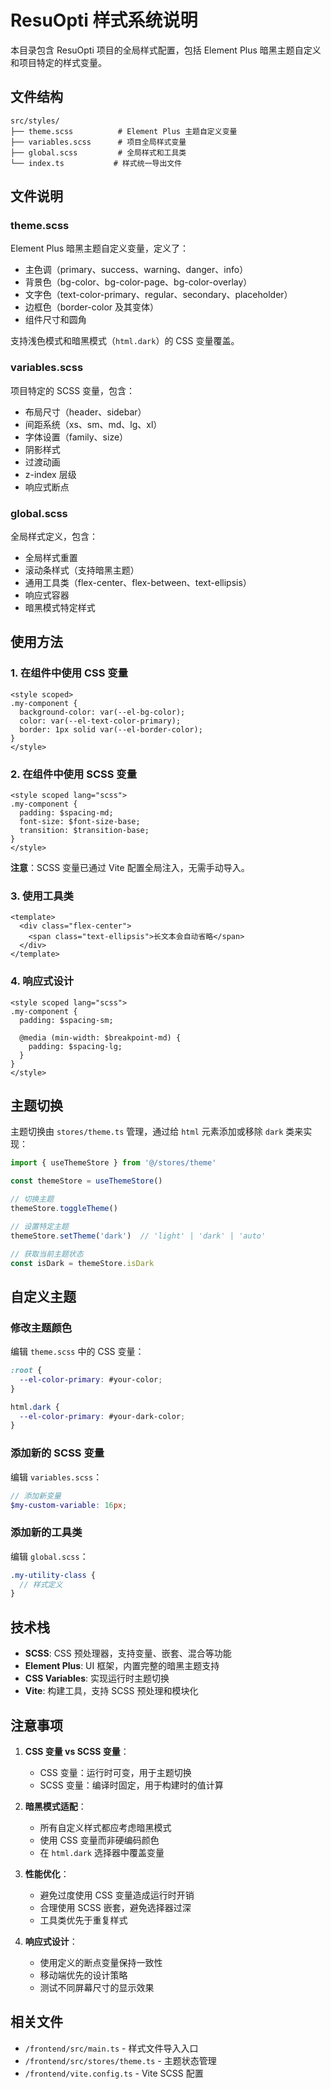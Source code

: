 # ResuOpti 样式系统说明

本目录包含 ResuOpti 项目的全局样式配置，包括 Element Plus 暗黑主题自定义和项目特定的样式变量。

## 文件结构

```
src/styles/
├── theme.scss          # Element Plus 主题自定义变量
├── variables.scss      # 项目全局样式变量
├── global.scss         # 全局样式和工具类
└── index.ts           # 样式统一导出文件
```

## 文件说明

### theme.scss
Element Plus 暗黑主题自定义变量，定义了：
- 主色调（primary、success、warning、danger、info）
- 背景色（bg-color、bg-color-page、bg-color-overlay）
- 文字色（text-color-primary、regular、secondary、placeholder）
- 边框色（border-color 及其变体）
- 组件尺寸和圆角

支持浅色模式和暗黑模式（`html.dark`）的 CSS 变量覆盖。

### variables.scss
项目特定的 SCSS 变量，包含：
- 布局尺寸（header、sidebar）
- 间距系统（xs、sm、md、lg、xl）
- 字体设置（family、size）
- 阴影样式
- 过渡动画
- z-index 层级
- 响应式断点

### global.scss
全局样式定义，包含：
- 全局样式重置
- 滚动条样式（支持暗黑主题）
- 通用工具类（flex-center、flex-between、text-ellipsis）
- 响应式容器
- 暗黑模式特定样式

## 使用方法

### 1. 在组件中使用 CSS 变量

```vue
<style scoped>
.my-component {
  background-color: var(--el-bg-color);
  color: var(--el-text-color-primary);
  border: 1px solid var(--el-border-color);
}
</style>
```

### 2. 在组件中使用 SCSS 变量

```vue
<style scoped lang="scss">
.my-component {
  padding: $spacing-md;
  font-size: $font-size-base;
  transition: $transition-base;
}
</style>
```

**注意**：SCSS 变量已通过 Vite 配置全局注入，无需手动导入。

### 3. 使用工具类

```vue
<template>
  <div class="flex-center">
    <span class="text-ellipsis">长文本会自动省略</span>
  </div>
</template>
```

### 4. 响应式设计

```vue
<style scoped lang="scss">
.my-component {
  padding: $spacing-sm;

  @media (min-width: $breakpoint-md) {
    padding: $spacing-lg;
  }
}
</style>
```

## 主题切换

主题切换由 `stores/theme.ts` 管理，通过给 `html` 元素添加或移除 `dark` 类来实现：

```typescript
import { useThemeStore } from '@/stores/theme'

const themeStore = useThemeStore()

// 切换主题
themeStore.toggleTheme()

// 设置特定主题
themeStore.setTheme('dark')  // 'light' | 'dark' | 'auto'

// 获取当前主题状态
const isDark = themeStore.isDark
```

## 自定义主题

### 修改主题颜色

编辑 `theme.scss` 中的 CSS 变量：

```scss
:root {
  --el-color-primary: #your-color;
}

html.dark {
  --el-color-primary: #your-dark-color;
}
```

### 添加新的 SCSS 变量

编辑 `variables.scss`：

```scss
// 添加新变量
$my-custom-variable: 16px;
```

### 添加新的工具类

编辑 `global.scss`：

```scss
.my-utility-class {
  // 样式定义
}
```

## 技术栈

- **SCSS**: CSS 预处理器，支持变量、嵌套、混合等功能
- **Element Plus**: UI 框架，内置完整的暗黑主题支持
- **CSS Variables**: 实现运行时主题切换
- **Vite**: 构建工具，支持 SCSS 预处理和模块化

## 注意事项

1. **CSS 变量 vs SCSS 变量**：
   - CSS 变量：运行时可变，用于主题切换
   - SCSS 变量：编译时固定，用于构建时的值计算

2. **暗黑模式适配**：
   - 所有自定义样式都应考虑暗黑模式
   - 使用 CSS 变量而非硬编码颜色
   - 在 `html.dark` 选择器中覆盖变量

3. **性能优化**：
   - 避免过度使用 CSS 变量造成运行时开销
   - 合理使用 SCSS 嵌套，避免选择器过深
   - 工具类优先于重复样式

4. **响应式设计**：
   - 使用定义的断点变量保持一致性
   - 移动端优先的设计策略
   - 测试不同屏幕尺寸的显示效果

## 相关文件

- `/frontend/src/main.ts` - 样式文件导入入口
- `/frontend/src/stores/theme.ts` - 主题状态管理
- `/frontend/vite.config.ts` - Vite SCSS 配置